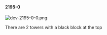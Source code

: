 #### 2195-0
![dev-2195-0-0.png](https://github.com/lil-lab/nlvr/raw/master/nlvr/dev/images/2/dev-2195-0-0.png "dev-2195-0-0.png")

There are 2 towers with a black block at the top
